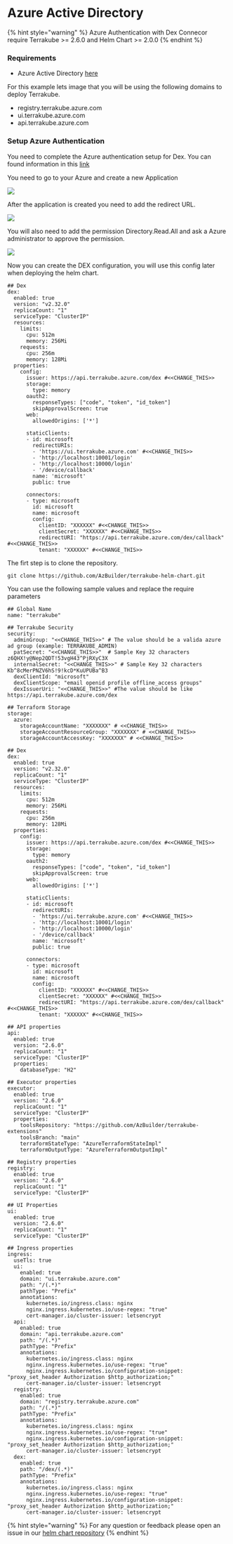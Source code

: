 # Azure Active Directory

{% hint style="warning" %}
Azure Authentication with Dex Connecor require Terrakube >= 2.6.0 and Helm Chart >= 2.0.0
{% endhint %}

### &#x20;Requirements

* Azure Active Directory [here](https://developer.microsoft.com/en-us/microsoft-365/dev-program)

For this example lets image that you will be using the following domains to deploy Terrakube.

* registry.terrakube.azure.com&#x20;
* ui.terrakube.azure.com&#x20;
* api.terrakube.azure.com

### Setup Azure Authentication

You need to complete the Azure authentication setup for Dex. You can found information in this [link](https://dexidp.io/docs/connectors/microsoft/)

You need to go to your Azure and create a new Application

![](../../../.gitbook/assets/image.png)

After the application is created you need to add the redirect URL.

![](<../../../.gitbook/assets/image (6).png>)

You will also need to add the permission Directory.Read.All and ask a Azure administrator to approve the permission.

![](<../../../.gitbook/assets/image (5).png>)

Now you can create the DEX configuration, you will use this config later when deploying the helm chart.

```
## Dex
dex:
  enabled: true
  version: "v2.32.0"
  replicaCount: "1"
  serviceType: "ClusterIP"
  resources:
    limits:
      cpu: 512m
      memory: 256Mi
    requests:
      cpu: 256m
      memory: 128Mi
  properties:
    config:
      issuer: https://api.terrakube.azure.com/dex #<<CHANGE_THIS>>
      storage:
        type: memory
      oauth2:
        responseTypes: ["code", "token", "id_token"] 
        skipApprovalScreen: true
      web:
        allowedOrigins: ['*']
  
      staticClients:
      - id: microsoft
        redirectURIs:
        - 'https://ui.terrakube.azure.com' #<<CHANGE_THIS>>
        - 'http://localhost:10001/login'
        - 'http://localhost:10000/login'
        - '/device/callback'
        name: 'microsoft'
        public: true

      connectors:
      - type: microsoft
        id: microsoft
        name: microsoft
        config:
          clientID: "XXXXXX" #<<CHANGE_THIS>>
          clientSecret: "XXXXXX" #<<CHANGE_THIS>>
          redirectURI: "https://api.terrakube.azure.com/dex/callback" #<<CHANGE_THIS>>
          tenant: "XXXXXX" #<<CHANGE_THIS>>
```

The firt step is to clone the repository.

```
git clone https://github.com/AzBuilder/terrakube-helm-chart.git
```

You can use the following sample values and replace the require parameters

```
## Global Name
name: "terrakube"

## Terrakube Security
security:
  adminGroup: "<<CHANGE_THIS>>" # The value should be a valida azure ad group (example: TERRAKUBE_ADMIN)
  patSecret: "<<CHANGE_THIS>>"  # Sample Key 32 characters z6QHX!y@Nep2QDT!53vgH43^PjRXyC3X 
  internalSecret: "<<CHANGE_THIS>>" # Sample Key 32 characters Kb^8cMerPNZV6hS!9!kcD*KuUPUBa^B3 
  dexClientId: "microsoft"
  dexClientScope: "email openid profile offline_access groups"
  dexIssuerUri: "<<CHANGE_THIS>>" #The value should be like https://api.terrakube.azure.com/dex
  
## Terraform Storage
storage:
  azure:
    storageAccountName: "XXXXXXX" # <<CHANGE_THIS>>
    storageAccountResourceGroup: "XXXXXXX" # <<CHANGE_THIS>>
    storageAccountAccessKey: "XXXXXXX" # <<CHANGE_THIS>>

## Dex
dex:
  enabled: true
  version: "v2.32.0"
  replicaCount: "1"
  serviceType: "ClusterIP"
  resources:
    limits:
      cpu: 512m
      memory: 256Mi
    requests:
      cpu: 256m
      memory: 128Mi
  properties:
    config:
      issuer: https://api.terrakube.azure.com/dex #<<CHANGE_THIS>>
      storage:
        type: memory
      oauth2:
        responseTypes: ["code", "token", "id_token"] 
        skipApprovalScreen: true
      web:
        allowedOrigins: ['*']
  
      staticClients:
      - id: microsoft
        redirectURIs:
        - 'https://ui.terrakube.azure.com' #<<CHANGE_THIS>>
        - 'http://localhost:10001/login'
        - 'http://localhost:10000/login'
        - '/device/callback'
        name: 'microsoft'
        public: true

      connectors:
      - type: microsoft
        id: microsoft
        name: microsoft
        config:
          clientID: "XXXXXX" #<<CHANGE_THIS>>
          clientSecret: "XXXXXX" #<<CHANGE_THIS>>
          redirectURI: "https://api.terrakube.azure.com/dex/callback" #<<CHANGE_THIS>>
          tenant: "XXXXXX" #<<CHANGE_THIS>>

## API properties
api:
  enabled: true
  version: "2.6.0"
  replicaCount: "1"
  serviceType: "ClusterIP"
  properties:
    databaseType: "H2"

## Executor properties
executor:
  enabled: true
  version: "2.6.0"  
  replicaCount: "1"
  serviceType: "ClusterIP"
  properties:
    toolsRepository: "https://github.com/AzBuilder/terrakube-extensions"
    toolsBranch: "main"
    terraformStateType: "AzureTerraformStateImpl"
    terraformOutputType: "AzureTerraformOutputImpl"

## Registry properties
registry:
  enabled: true
  version: "2.6.0"
  replicaCount: "1"
  serviceType: "ClusterIP"

## UI Properties
ui:
  enabled: true
  version: "2.6.0"
  replicaCount: "1"
  serviceType: "ClusterIP"

## Ingress properties
ingress:
  useTls: true
  ui:
    enabled: true
    domain: "ui.terrakube.azure.com"
    path: "/(.*)"
    pathType: "Prefix" 
    annotations:
      kubernetes.io/ingress.class: nginx
      nginx.ingress.kubernetes.io/use-regex: "true"
      cert-manager.io/cluster-issuer: letsencrypt
  api:
    enabled: true
    domain: "api.terrakube.azure.com"
    path: "/(.*)"
    pathType: "Prefix"
    annotations:
      kubernetes.io/ingress.class: nginx
      nginx.ingress.kubernetes.io/use-regex: "true"
      nginx.ingress.kubernetes.io/configuration-snippet: "proxy_set_header Authorization $http_authorization;"
      cert-manager.io/cluster-issuer: letsencrypt
  registry:
    enabled: true
    domain: "registry.terrakube.azure.com"
    path: "/(.*)"
    pathType: "Prefix"
    annotations:
      kubernetes.io/ingress.class: nginx
      nginx.ingress.kubernetes.io/use-regex: "true"
      nginx.ingress.kubernetes.io/configuration-snippet: "proxy_set_header Authorization $http_authorization;"
      cert-manager.io/cluster-issuer: letsencrypt
  dex:
    enabled: true
    path: "/dex/(.*)"
    pathType: "Prefix"
    annotations:
      kubernetes.io/ingress.class: nginx
      nginx.ingress.kubernetes.io/use-regex: "true"
      nginx.ingress.kubernetes.io/configuration-snippet: "proxy_set_header Authorization $http_authorization;"
      cert-manager.io/cluster-issuer: letsencrypt

```

{% hint style="warning" %}
For any question or feedback please open an issue in our [helm chart repository](https://github.com/AzBuilder/terrakube-helm-chart)
{% endhint %}
